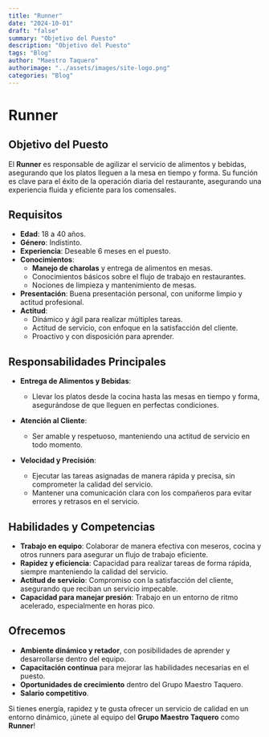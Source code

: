 ```yaml
---
title: "Runner"
date: "2024-10-01"
draft: "false"
summary: "Objetivo del Puesto"
description: "Objetivo del Puesto"
tags: "Blog"
author: "Maestro Taquero"
authorimage: "../assets/images/site-logo.png"
categories: "Blog"
---
```

# Runner

## Objetivo del Puesto
El **Runner** es responsable de agilizar el servicio de alimentos y bebidas, asegurando que los platos lleguen a la mesa en tiempo y forma. Su función es clave para el éxito de la operación diaria del restaurante, asegurando una experiencia fluida y eficiente para los comensales.

## Requisitos

- **Edad**: 18 a 40 años.
- **Género**: Indistinto.
- **Experiencia**: Deseable 6 meses en el puesto.
- **Conocimientos**:
  - **Manejo de charolas** y entrega de alimentos en mesas.
  - Conocimientos básicos sobre el flujo de trabajo en restaurantes.
  - Nociones de limpieza y mantenimiento de mesas.
- **Presentación**: Buena presentación personal, con uniforme limpio y actitud profesional.
- **Actitud**:
  - Dinámico y ágil para realizar múltiples tareas.
  - Actitud de servicio, con enfoque en la satisfacción del cliente.
  - Proactivo y con disposición para aprender.

## Responsabilidades Principales

- **Entrega de Alimentos y Bebidas**:
  - Llevar los platos desde la cocina hasta las mesas en tiempo y forma, asegurándose de que lleguen en perfectas condiciones.
    
- **Atención al Cliente**:
  - Ser amable y respetuoso, manteniendo una actitud de servicio en todo momento.

- **Velocidad y Precisión**:
  - Ejecutar las tareas asignadas de manera rápida y precisa, sin comprometer la calidad del servicio.
  - Mantener una comunicación clara con los compañeros para evitar errores y retrasos en el servicio.

## Habilidades y Competencias

- **Trabajo en equipo**: Colaborar de manera efectiva con meseros, cocina y otros runners para asegurar un flujo de trabajo eficiente.
- **Rapidez y eficiencia**: Capacidad para realizar tareas de forma rápida, siempre manteniendo la calidad del servicio.
- **Actitud de servicio**: Compromiso con la satisfacción del cliente, asegurando que reciban un servicio impecable.
- **Capacidad para manejar presión**: Trabajo en un entorno de ritmo acelerado, especialmente en horas pico.

## Ofrecemos

- **Ambiente dinámico y retador**, con posibilidades de aprender y desarrollarse dentro del equipo.
- **Capacitación continua** para mejorar las habilidades necesarias en el puesto.
- **Oportunidades de crecimiento** dentro del Grupo Maestro Taquero.
- **Salario competitivo**.

Si tienes energía, rapidez y te gusta ofrecer un servicio de calidad en un entorno dinámico, ¡únete al equipo del **Grupo Maestro Taquero** como **Runner**!